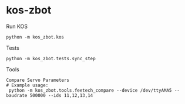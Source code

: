 # kos-zbot

Run KOS
```
python -m kos_zbot.kos
```

Tests
```
python -m kos_zbot.tests.sync_step
```

Tools
```
Compare Servo Parameters
# Example usage:
 python -m kos_zbot.tools.feetech_compare --device /dev/ttyAMA5 --baudrate 500000 --ids 11,12,13,14

```